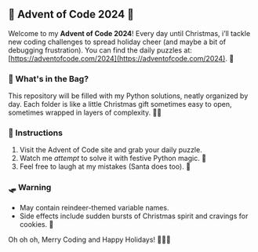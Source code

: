 ## 🎄 Advent of Code 2024 🎅

Welcome to my **Advent of Code 2024**! Every day until Christmas, i’ll tackle new coding challenges to spread holiday cheer (and maybe a bit of debugging frustration). You can find the daily puzzles at: [https://adventofcode.com/2024](https://adventofcode.com/2024). 🎁

### 📂 What's in the Bag?
This repository will be filled with my Python solutions, neatly organized by day. Each folder is like a little Christmas gift sometimes easy to open, sometimes wrapped in layers of complexity. 🎁🎅

### 🎅 Instructions
1. Visit the Advent of Code site and grab your daily puzzle.
2. Watch me *attempt* to solve it with festive Python magic. 🌟  
3. Feel free to laugh at my mistakes (Santa does too). 🎄

### 🛷 Warning
- May contain reindeer-themed variable names.  
- Side effects include sudden bursts of Christmas spirit and cravings for cookies. 🍪

Oh oh oh, Merry Coding and Happy Holidays! 🎅🎄✨


